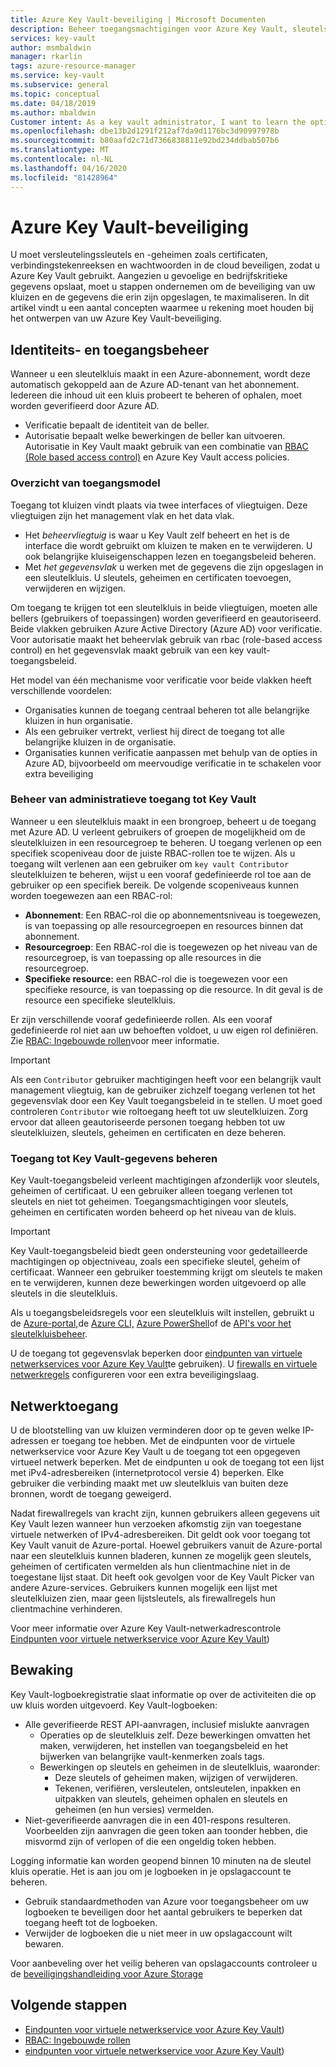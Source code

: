 ```yaml
---
title: Azure Key Vault-beveiliging | Microsoft Documenten
description: Beheer toegangsmachtigingen voor Azure Key Vault, sleutels en geheimen. Dekt het verificatie- en autorisatiemodel voor Key Vault en hoe u uw sleutelkluis beveiligen.
services: key-vault
author: msmbaldwin
manager: rkarlin
tags: azure-resource-manager
ms.service: key-vault
ms.subservice: general
ms.topic: conceptual
ms.date: 04/18/2019
ms.author: mbaldwin
Customer intent: As a key vault administrator, I want to learn the options available to secure my vaults
ms.openlocfilehash: dbe13b2d1291f212af7da9d1176bc3d90997978b
ms.sourcegitcommit: b80aafd2c71d7366838811e92bd234ddbab507b6
ms.translationtype: MT
ms.contentlocale: nl-NL
ms.lasthandoff: 04/16/2020
ms.locfileid: "81428964"
---
```

# <a name="azure-key-vault-security"></a>Azure Key Vault-beveiliging

U moet versleutelingssleutels en -geheimen zoals certificaten, verbindingstekenreeksen en wachtwoorden in de cloud beveiligen, zodat u Azure Key Vault gebruikt. Aangezien u gevoelige en bedrijfskritieke gegevens opslaat, moet u stappen ondernemen om de beveiliging van uw kluizen en de gegevens die erin zijn opgeslagen, te maximaliseren. In dit artikel vindt u een aantal concepten waarmee u rekening moet houden bij het ontwerpen van uw Azure Key Vault-beveiliging.

## <a name="identity-and-access-management"></a>Identiteits- en toegangsbeheer

Wanneer u een sleutelkluis maakt in een Azure-abonnement, wordt deze automatisch gekoppeld aan de Azure AD-tenant van het abonnement. Iedereen die inhoud uit een kluis probeert te beheren of ophalen, moet worden geverifieerd door Azure AD.

- Verificatie bepaalt de identiteit van de beller.
- Autorisatie bepaalt welke bewerkingen de beller kan uitvoeren. Autorisatie in Key Vault maakt gebruik van een combinatie van [RBAC (Role based access control)](../../role-based-access-control/overview.md) en Azure Key Vault access policies.

### <a name="access-model-overview"></a>Overzicht van toegangsmodel

Toegang tot kluizen vindt plaats via twee interfaces of vliegtuigen. Deze vliegtuigen zijn het management vlak en het data vlak.

- Het *beheervliegtuig* is waar u Key Vault zelf beheert en het is de interface die wordt gebruikt om kluizen te maken en te verwijderen. U ook belangrijke kluiseigenschappen lezen en toegangsbeleid beheren.
- Met *het gegevensvlak* u werken met de gegevens die zijn opgeslagen in een sleutelkluis. U sleutels, geheimen en certificaten toevoegen, verwijderen en wijzigen.

Om toegang te krijgen tot een sleutelkluis in beide vliegtuigen, moeten alle bellers (gebruikers of toepassingen) worden geverifieerd en geautoriseerd. Beide vlakken gebruiken Azure Active Directory (Azure AD) voor verificatie. Voor autorisatie maakt het beheervlak gebruik van rbac (role-based access control) en het gegevensvlak maakt gebruik van een key vault-toegangsbeleid.

Het model van één mechanisme voor verificatie voor beide vlakken heeft verschillende voordelen:

- Organisaties kunnen de toegang centraal beheren tot alle belangrijke kluizen in hun organisatie.
- Als een gebruiker vertrekt, verliest hij direct de toegang tot alle belangrijke kluizen in de organisatie.
- Organisaties kunnen verificatie aanpassen met behulp van de opties in Azure AD, bijvoorbeeld om meervoudige verificatie in te schakelen voor extra beveiliging

### <a name="managing-administrative-access-to-key-vault"></a>Beheer van administratieve toegang tot Key Vault

Wanneer u een sleutelkluis maakt in een brongroep, beheert u de toegang met Azure AD. U verleent gebruikers of groepen de mogelijkheid om de sleutelkluizen in een resourcegroep te beheren. U toegang verlenen op een specifiek scopeniveau door de juiste RBAC-rollen toe te wijzen. Als u toegang wilt verlenen aan een gebruiker om `key vault Contributor` sleutelkluizen te beheren, wijst u een vooraf gedefinieerde rol toe aan de gebruiker op een specifiek bereik. De volgende scopeniveaus kunnen worden toegewezen aan een RBAC-rol:

- **Abonnement**: Een RBAC-rol die op abonnementsniveau is toegewezen, is van toepassing op alle resourcegroepen en resources binnen dat abonnement.
- **Resourcegroep**: Een RBAC-rol die is toegewezen op het niveau van de resourcegroep, is van toepassing op alle resources in die resourcegroep.
- **Specifieke resource:** een RBAC-rol die is toegewezen voor een specifieke resource, is van toepassing op die resource. In dit geval is de resource een specifieke sleutelkluis.

Er zijn verschillende vooraf gedefinieerde rollen. Als een vooraf gedefinieerde rol niet aan uw behoeften voldoet, u uw eigen rol definiëren. Zie [RBAC: Ingebouwde rollen](../../role-based-access-control/built-in-roles.md)voor meer informatie.

> [!IMPORTANT]
> Als een `Contributor` gebruiker machtigingen heeft voor een belangrijk vault management vliegtuig, kan de gebruiker zichzelf toegang verlenen tot het gegevensvlak door een Key Vault toegangsbeleid in te stellen. U moet goed controleren `Contributor` wie roltoegang heeft tot uw sleutelkluizen. Zorg ervoor dat alleen geautoriseerde personen toegang hebben tot uw sleutelkluizen, sleutels, geheimen en certificaten en deze beheren.

<a id="data-plane-access-control"></a>
### <a name="controlling-access-to-key-vault-data"></a>Toegang tot Key Vault-gegevens beheren

Key Vault-toegangsbeleid verleent machtigingen afzonderlijk voor sleutels, geheimen of certificaat. U een gebruiker alleen toegang verlenen tot sleutels en niet tot geheimen. Toegangsmachtigingen voor sleutels, geheimen en certificaten worden beheerd op het niveau van de kluis.

> [!IMPORTANT]
> Key Vault-toegangsbeleid biedt geen ondersteuning voor gedetailleerde machtigingen op objectniveau, zoals een specifieke sleutel, geheim of certificaat. Wanneer een gebruiker toestemming krijgt om sleutels te maken en te verwijderen, kunnen deze bewerkingen worden uitgevoerd op alle sleutels in die sleutelkluis.

Als u toegangsbeleidsregels voor een sleutelkluis wilt instellen, gebruikt u de [Azure-portal,](https://portal.azure.com/)de [Azure CLI,](/cli/azure/install-azure-cli?view=azure-cli-latest) [Azure PowerShell](/powershell/azureps-cmdlets-docs)of de [API's voor het sleutelkluisbeheer](/rest/api/keyvault/).

U de toegang tot gegevensvlak beperken door [eindpunten van virtuele netwerkservices voor Azure Key Vault](overview-vnet-service-endpoints.md)te gebruiken). U [firewalls en virtuele netwerkregels](network-security.md) configureren voor een extra beveiligingslaag.

## <a name="network-access"></a>Netwerktoegang

U de blootstelling van uw kluizen verminderen door op te geven welke IP-adressen er toegang toe hebben. Met de eindpunten voor de virtuele netwerkservice voor Azure Key Vault u de toegang tot een opgegeven virtueel netwerk beperken. Met de eindpunten u ook de toegang tot een lijst met iPv4-adresbereiken (internetprotocol versie 4) beperken. Elke gebruiker die verbinding maakt met uw sleutelkluis van buiten deze bronnen, wordt de toegang geweigerd.

Nadat firewallregels van kracht zijn, kunnen gebruikers alleen gegevens uit Key Vault lezen wanneer hun verzoeken afkomstig zijn van toegestane virtuele netwerken of IPv4-adresbereiken. Dit geldt ook voor toegang tot Key Vault vanuit de Azure-portal. Hoewel gebruikers vanuit de Azure-portal naar een sleutelkluis kunnen bladeren, kunnen ze mogelijk geen sleutels, geheimen of certificaten vermelden als hun clientmachine niet in de toegestane lijst staat. Dit heeft ook gevolgen voor de Key Vault Picker van andere Azure-services. Gebruikers kunnen mogelijk een lijst met sleutelkluizen zien, maar geen lijstsleutels, als firewallregels hun clientmachine verhinderen.

Voor meer informatie over Azure Key Vault-netwerkadrescontrole [Eindpunten voor virtuele netwerkservice voor Azure Key Vault](overview-vnet-service-endpoints.md))

## <a name="monitoring"></a>Bewaking

Key Vault-logboekregistratie slaat informatie op over de activiteiten die op uw kluis worden uitgevoerd. Key Vault-logboeken:

- Alle geverifieerde REST API-aanvragen, inclusief mislukte aanvragen
  - Operaties op de sleutelkluis zelf. Deze bewerkingen omvatten het maken, verwijderen, het instellen van toegangsbeleid en het bijwerken van belangrijke vault-kenmerken zoals tags.
  - Bewerkingen op sleutels en geheimen in de sleutelkluis, waaronder:
    - Deze sleutels of geheimen maken, wijzigen of verwijderen.
    - Tekenen, verifiëren, versleutelen, ontsleutelen, inpakken en uitpakken van sleutels, geheimen ophalen en sleutels en geheimen (en hun versies) vermelden.
- Niet-geverifieerde aanvragen die in een 401-respons resulteren. Voorbeelden zijn aanvragen die geen token aan toonder hebben, die misvormd zijn of verlopen of die een ongeldig token hebben.

Logging informatie kan worden geopend binnen 10 minuten na de sleutel kluis operatie. Het is aan jou om je logboeken in je opslagaccount te beheren.

- Gebruik standaardmethoden van Azure voor toegangsbeheer om uw logboeken te beveiligen door het aantal gebruikers te beperken dat toegang heeft tot de logboeken.
- Verwijder de logboeken die u niet meer in uw opslagaccount wilt bewaren.

Voor aanbeveling over het veilig beheren van opslagaccounts controleer u de [beveiligingshandleiding voor Azure Storage](../../storage/blobs/security-recommendations.md)

## <a name="next-steps"></a>Volgende stappen

- [Eindpunten voor virtuele netwerkservice voor Azure Key Vault](overview-vnet-service-endpoints.md))
- [RBAC: Ingebouwde rollen](../../role-based-access-control/built-in-roles.md)
- [eindpunten voor virtuele netwerkservice voor Azure Key Vault](overview-vnet-service-endpoints.md))
